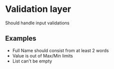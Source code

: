# Validation layer

Should handle input validations

## Examples

- Full Name should consist from at least 2 words
- Value is out of Max/Min limits
- List can't be empty